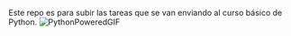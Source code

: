 Este repo es para subir las tareas que se van enviando al curso básico de Python.
![PythonPoweredGIF](https://github.com/user-attachments/assets/c11295de-f181-4099-b05d-8486b4a71271)

